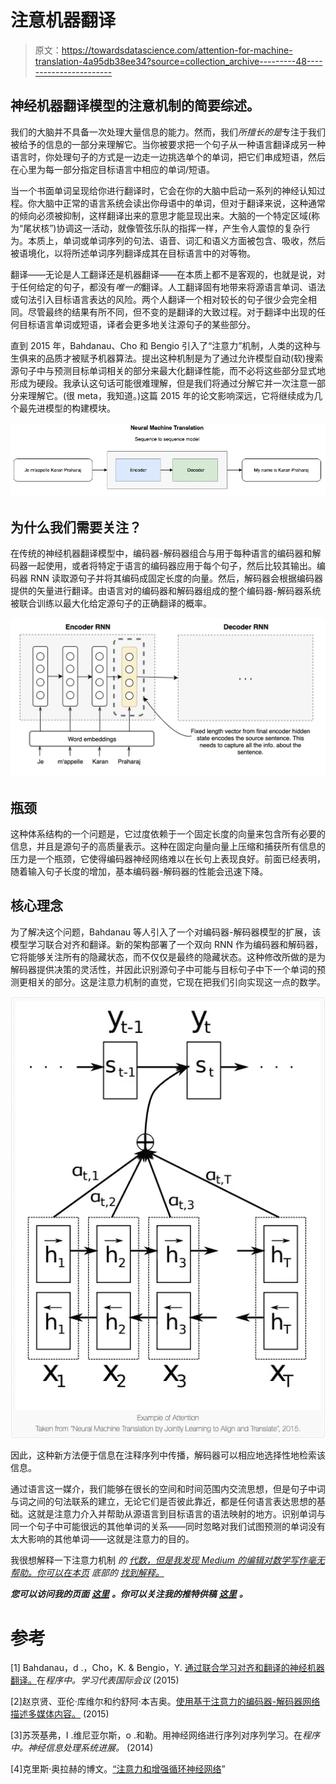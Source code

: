 # 注意机器翻译

> 原文：<https://towardsdatascience.com/attention-for-machine-translation-4a95db38ee34?source=collection_archive---------48----------------------->

## 神经机器翻译模型的注意机制的简要综述。

我们的大脑并不具备一次处理大量信息的能力。然而，我们*所擅长的是*专注于我们被给予的信息的一部分来理解它。当你被要求把一个句子从一种语言翻译成另一种语言时，你处理句子的方式是一边走一边挑选单个的单词，把它们串成短语，然后在心里为每一部分指定目标语言中相应的单词/短语。

当一个书面单词呈现给你进行翻译时，它会在你的大脑中启动一系列的神经认知过程。你大脑中正常的语言系统会读出你母语中的单词，但对于翻译来说，这种通常的倾向必须被抑制，这样翻译出来的意思才能显现出来。大脑的一个特定区域(称为“尾状核”)协调这一活动，就像管弦乐队的指挥一样，产生令人震惊的复杂行为。本质上，单词或单词序列的句法、语音、词汇和语义方面被包含、吸收，然后被语境化，以将所述单词序列翻译成其在目标语言中的对等物。

翻译——无论是人工翻译还是机器翻译——在本质上都不是客观的，也就是说，对于任何给定的句子，都没有*唯一的*翻译。人工翻译固有地带来将源语言单词、语法或句法引入目标语言表达的风险。两个人翻译一个相对较长的句子很少会完全相同。尽管最终的结果有所不同，但不变的是翻译的大致过程。对于翻译中出现的任何目标语言单词或短语，译者会更多地关注源句子的某些部分。

直到 2015 年，Bahdanau、Cho 和 Bengio 引入了“注意力”机制，人类的这种与生俱来的品质才被赋予机器算法。提出这种机制是为了通过允许模型自动(软)搜索源句子中与预测目标单词相关的部分来最大化翻译性能，而不必将这些部分显式地形成为硬段。我承认这句话可能很难理解，但是我们将通过分解它并一次注意一部分来理解它。(很 meta，我知道。)这篇 2015 年的论文影响深远，它将继续成为几个最先进模型的构建模块。

![](img/f24abd81d2eccd5c1969aa7c86a7dab2.png)

## 为什么我们需要关注？

在传统的神经机器翻译模型中，编码器-解码器组合与用于每种语言的编码器和解码器一起使用，或者将特定于语言的编码器应用于每个句子，然后比较其输出。编码器 RNN 读取源句子并将其编码成固定长度的向量。然后，解码器会根据编码器提供的矢量进行翻译。由语言对的编码器和解码器组成的整个编码器-解码器系统被联合训练以最大化给定源句子的正确翻译的概率。

![](img/20dc988298cf2445d9a30bd53f1ad7ba.png)

## 瓶颈

这种体系结构的一个问题是，它过度依赖于一个固定长度的向量来包含所有必要的信息，并且是源句子的高质量表示。这种在固定向量向量上压缩和捕获所有信息的压力是一个瓶颈，它使得编码器神经网络难以在长句上表现良好。前面已经表明，随着输入句子长度的增加，基本编码器-解码器的性能会迅速下降。

## 核心理念

为了解决这个问题，Bahdanau 等人引入了一个对编码器-解码器模型的扩展，该模型学习联合对齐和翻译。新的架构部署了一个双向 RNN 作为编码器和解码器，它将能够关注所有的隐藏状态，而不仅仅是最终的隐藏状态。这种修改所做的是为解码器提供决策的灵活性，并因此识别源句子中可能与目标句子中下一个单词的预测更相关的部分。这是注意力机制的直觉，它现在把我们引向实现这一点的数学。

![](img/ec47e3afffcb45da942c3d05de89376c.png)

因此，这种新方法便于信息在注释序列中传播，解码器可以相应地选择性地检索该信息。

通过语言这一媒介，我们能够在很长的空间和时间范围内交流思想，但是句子中词与词之间的句法联系的建立，无论它们是否彼此靠近，都是任何语言表达思想的基础。这就是注意力介入并帮助从源语言到目标语言的语法映射的地方。识别单词与同一个句子中可能很远的其他单词的关系——同时忽略对我们试图预测的单词没有太大影响的其他单词——这就是注意力的目的。

我很想解释一下注意力机制 *的* [*代数，但是我发现 Medium 的编辑对数学写作毫无帮助。你可以在本页*](https://karanpraharaj.github.io/post/attention/) *底部的* [*找到解释。*](https://karanpraharaj.github.io/post/attention/)

***您可以访问我的页面*** [***这里***](https://karanpraharaj.github.io) ***。你可以关注我的推特供稿*** [***这里***](https://twitter.com/IntrepidIndian) ***。***

# 参考

[1] Bahdanau，d .，Cho，K. & Bengio，Y. [通过联合学习对齐和翻译的神经机器翻译。](http://arxiv.org/abs/1409.0473)在*程序中。学习代表国际会议* (2015)

[2]赵京贤、亚伦·库维尔和约舒阿·本吉奥。[使用基于注意力的编码器-解码器网络描述多媒体内容。](http://arxiv.org/abs/1507.01053) (2015)

[3]苏茨基弗，I .维尼亚尔斯，o .和勒。用神经网络进行序列对序列学习。在*程序中。神经信息处理系统进展。* (2014)

[4]克里斯·奥拉赫的博文。[“注意力和增强循环神经网络](https://distill.pub/2016/augmented-rnns/)”